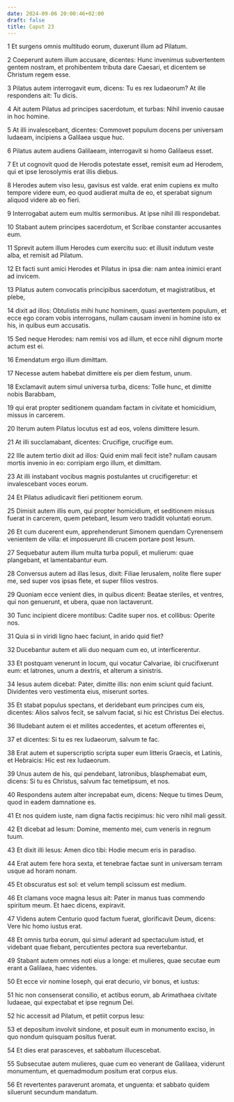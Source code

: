 ```yaml
---
date: 2024-09-06 20:00:46+02:00
draft: false
title: Caput 23
---
```





1 Et surgens omnis multitudo eorum, duxerunt illum ad Pilatum.

2 Coeperunt autem illum accusare, dicentes: Hunc invenimus subvertentem gentem nostram, et prohibentem tributa dare Caesari, et dicentem se Christum regem esse.

3 Pilatus autem interrogavit eum, dicens: Tu es rex Iudaeorum? At ille respondens ait: Tu dicis.

4 Ait autem Pilatus ad principes sacerdotum, et turbas: Nihil invenio causae in hoc homine.

5 At illi invalescebant, dicentes: Commovet populum docens per universam Iudaeam, incipiens a Galilaea usque huc.

6 Pilatus autem audiens Galilaeam, interrogavit si homo Galilaeus esset.

7 Et ut cognovit quod de Herodis potestate esset, remisit eum ad Herodem, qui et ipse Ierosolymis erat illis diebus.

8 Herodes autem viso Iesu, gavisus est valde. erat enim cupiens ex multo tempore videre eum, eo quod audierat multa de eo, et sperabat signum aliquod videre ab eo fieri.

9 Interrogabat autem eum multis sermonibus. At ipse nihil illi respondebat.

10 Stabant autem principes sacerdotum, et Scribae constanter accusantes eum.

11 Sprevit autem illum Herodes cum exercitu suo: et illusit indutum veste alba, et remisit ad Pilatum.

12 Et facti sunt amici Herodes et Pilatus in ipsa die: nam antea inimici erant ad invicem.

13 Pilatus autem convocatis principibus sacerdotum, et magistratibus, et plebe,

14 dixit ad illos: Obtulistis mihi hunc hominem, quasi avertentem populum, et ecce ego coram vobis interrogans, nullam causam inveni in homine isto ex his, in quibus eum accusatis.

15 Sed neque Herodes: nam remisi vos ad illum, et ecce nihil dignum morte actum est ei.

16 Emendatum ergo illum dimittam.

17 Necesse autem habebat dimittere eis per diem festum, unum.

18 Exclamavit autem simul universa turba, dicens: Tolle hunc, et dimitte nobis Barabbam,

19 qui erat propter seditionem quandam factam in civitate et homicidium, missus in carcerem.

20 Iterum autem Pilatus locutus est ad eos, volens dimittere Iesum.

21 At illi succlamabant, dicentes: Crucifige, crucifige eum.

22 Ille autem tertio dixit ad illos: Quid enim mali fecit iste? nullam causam mortis invenio in eo: corripiam ergo illum, et dimittam.

23 At illi instabant vocibus magnis postulantes ut crucifigeretur: et invalescebant voces eorum.

24 Et Pilatus adiudicavit fieri petitionem eorum.

25 Dimisit autem illis eum, qui propter homicidium, et seditionem missus fuerat in carcerem, quem petebant, Iesum vero tradidit voluntati eorum.

26 Et cum ducerent eum, apprehenderunt Simonem quendam Cyrenensem venientem de villa: et imposuerunt illi crucem portare post Iesum.

27 Sequebatur autem illum multa turba populi, et mulierum: quae plangebant, et lamentabantur eum.

28 Conversus autem ad illas Iesus, dixit: Filiae Ierusalem, nolite flere super me, sed super vos ipsas flete, et super filios vestros.

29 Quoniam ecce venient dies, in quibus dicent: Beatae steriles, et ventres, qui non genuerunt, et ubera, quae non lactaverunt.

30 Tunc incipient dicere montibus: Cadite super nos. et collibus: Operite nos.

31 Quia si in viridi ligno haec faciunt, in arido quid fiet?

32 Ducebantur autem et alii duo nequam cum eo, ut interficerentur.

33 Et postquam venerunt in locum, qui vocatur Calvariae, ibi crucifixerunt eum: et latrones, unum a dextris, et alterum a sinistris.

34 Iesus autem dicebat: Pater, dimitte illis: non enim sciunt quid faciunt. Dividentes vero vestimenta eius, miserunt sortes.

35 Et stabat populus spectans, et deridebant eum principes cum eis, dicentes: Alios salvos fecit, se salvum faciat, si hic est Christus Dei electus.

36 Illudebant autem ei et milites accedentes, et acetum offerentes ei,

37 et dicentes: Si tu es rex Iudaeorum, salvum te fac.

38 Erat autem et superscriptio scripta super eum litteris Graecis, et Latinis, et Hebraicis: Hic est rex Iudaeorum.

39 Unus autem de his, qui pendebant, latronibus, blasphemabat eum, dicens: Si tu es Christus, salvum fac temetipsum, et nos.

40 Respondens autem alter increpabat eum, dicens: Neque tu times Deum, quod in eadem damnatione es.

41 Et nos quidem iuste, nam digna factis recipimus: hic vero nihil mali gessit.

42 Et dicebat ad Iesum: Domine, memento mei, cum veneris in regnum tuum.

43 Et dixit illi Iesus: Amen dico tibi: Hodie mecum eris in paradiso.

44 Erat autem fere hora sexta, et tenebrae factae sunt in universam terram usque ad horam nonam.

45 Et obscuratus est sol: et velum templi scissum est medium.

46 Et clamans voce magna Iesus ait: Pater in manus tuas commendo spiritum meum. Et haec dicens, expiravit.

47 Videns autem Centurio quod factum fuerat, glorificavit Deum, dicens: Vere hic homo iustus erat.

48 Et omnis turba eorum, qui simul aderant ad spectaculum istud, et videbant quae fiebant, percutientes pectora sua revertebantur.

49 Stabant autem omnes noti eius a longe: et mulieres, quae secutae eum erant a Galilaea, haec videntes.

50 Et ecce vir nomine Ioseph, qui erat decurio, vir bonus, et iustus:

51 hic non consenserat consilio, et actibus eorum, ab Arimathaea civitate Iudaeae, qui expectabat et ipse regnum Dei.

52 hic accessit ad Pilatum, et petiit corpus Iesu:

53 et depositum involvit sindone, et posuit eum in monumento exciso, in quo nondum quisquam positus fuerat.

54 Et dies erat parasceves, et sabbatum illucescebat.

55 Subsecutae autem mulieres, quae cum eo venerant de Galilaea, viderunt monumentum, et quemadmodum positum erat corpus eius.

56 Et revertentes paraverunt aromata, et unguenta: et sabbato quidem siluerunt secundum mandatum.

